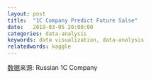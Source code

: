 ```yaml
---
layout: post
title:  "1C Company Predict Future Salse"
date:   2019-03-05 20:00:00
categories: data-analysis
keywords: data visualization, data-analysis
relatedwords: kaggle
---
```


[数据](\assets\2019-03-05-kaggle-1c-compamy\data.zip)来源: Russian 1C Company

